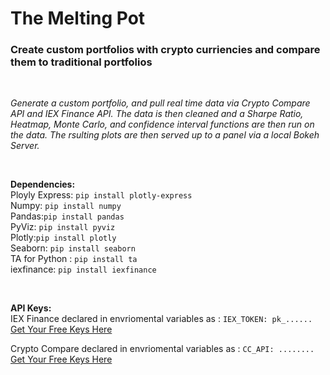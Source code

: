 # The Melting Pot

### Create custom portfolios with crypto curriencies and compare them to traditional portfolios
<br>

_Generate a custom portfolio, and pull real time data via Crypto Compare API and IEX Finance API.  The data is then cleaned and a Sharpe Ratio, Heatmap, Monte Carlo, and confidence interval functions are then run on the data.  The rsulting plots are then served up to a panel via a local Bokeh Server._

<br>

**Dependencies:** <br>
    Ployly Express: ` pip install plotly-express `<br>
    Numpy: ` pip install numpy `<br>
    Pandas:`pip install pandas`<br>
    PyViz: `pip install pyviz`<br>
    Plotly:`pip install plotly`<br>
    Seaborn: `pip install seaborn`<br>
    TA for Python : `pip install ta`<br>
    iexfinance: `pip install iexfinance`<br>
 
<br>

**API Keys:**<br>
   IEX Finance declared in envriomental variables as : `IEX_TOKEN: pk_......`<br>
   [Get Your Free Keys Here](https://www.iexcloud.io/)
   
   Crypto Compare declared in envriomental variables as : `CC_API: ........`<br>
   [Get Your Free Keys Here](https://min-api.cryptocompare.com/)
   
  

   
